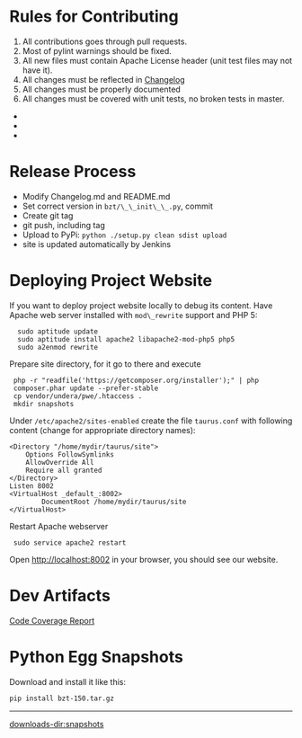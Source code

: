 

# Rules for Contributing
 1. All contributions goes through pull requests.
 1. Most of pylint warnings should be fixed.
 1. All new files must contain Apache License header (unit test files may not have it).
 1. All changes must be reflected in [Changelog](Changelog)
 1. All changes must be properly documented 
 1. All changes must be covered with unit tests, no broken tests in master.
  - [](https://api.travis-ci.org/Blazemeter/taurus.svg) 
  - [](https://ci.appveyor.com/api/projects/status/github/Blazemeter/taurus?svg=true&ext=.svg) 
  - [](https://scrutinizer-ci.com/g/Blazemeter/taurus/badges/quality-score.png?b=master&ext=.svg)
 
# Release Process
 - Modify Changelog.md and README.md
 - Set correct version in `bzt/\_\_init\_\_.py`, commit
 - Create git tag
 - git push, including tag
 - Upload to PyPi: `python ./setup.py clean sdist upload`
 - site is updated automatically by Jenkins
 
# Deploying Project Website

If you want to deploy project website locally to debug its content.
Have Apache web server installed with  `mod\_rewrite` support and PHP 5:
```
  sudo aptitude update
  sudo aptitude install apache2 libapache2-mod-php5 php5
  sudo a2enmod rewrite
```
Prepare site directory, for it go to there and execute
```
 php -r "readfile('https://getcomposer.org/installer');" | php
 composer.phar update --prefer-stable
 cp vendor/undera/pwe/.htaccess .
 mkdir snapshots
``` 
Under `/etc/apache2/sites-enabled` create the file `taurus.conf` with following content (change for appropriate directory names):
```
<Directory "/home/mydir/taurus/site">
    Options FollowSymlinks
    AllowOverride All
    Require all granted
</Directory>
Listen 8002
<VirtualHost _default_:8002>
        DocumentRoot /home/mydir/taurus/site
</VirtualHost>
```
Restart Apache webserver 
```
 sudo service apache2 restart
```
Open [http://localhost:8002](http://localhost:8002) in your browser, you should see our website.

# Dev Artifacts
[Code Coverage Report](/coverage/)

# Python Egg Snapshots

Download and install it like this:
```bash
pip install bzt-150.tar.gz
```

----

<downloads-dir:snapshots>
